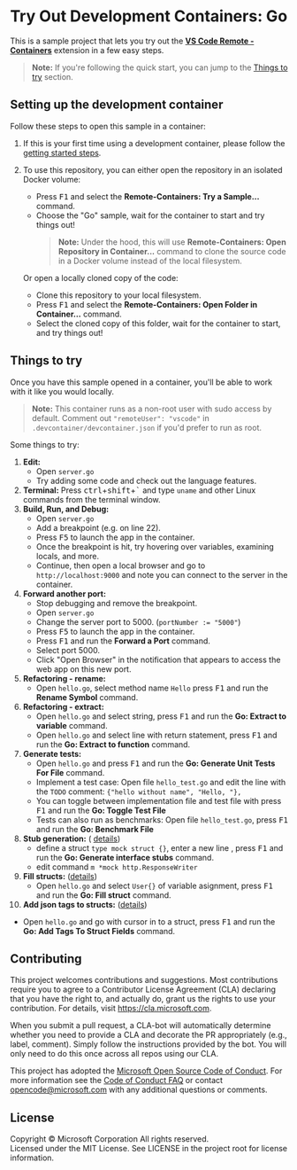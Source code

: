 # Try Out Development Containers: Go

This is a sample project that lets you try out the **[VS Code Remote - Containers](https://aka.ms/vscode-remote/containers)** extension in a few easy steps.

> **Note:** If you're following the quick start, you can jump to the [Things to try](#things-to-try) section. 

## Setting up the development container

Follow these steps to open this sample in a container:

1. If this is your first time using a development container, please follow the [getting started steps](https://aka.ms/vscode-remote/containers/getting-started).

2. To use this repository, you can either open the repository in an isolated Docker volume:

    - Press <kbd>F1</kbd> and select the **Remote-Containers: Try a Sample...** command.
    - Choose the "Go" sample, wait for the container to start and try things out!
        > **Note:** Under the hood, this will use **Remote-Containers: Open Repository in Container...** command to clone the source code in a Docker volume instead of the local filesystem.

   Or open a locally cloned copy of the code:

   - Clone this repository to your local filesystem.
   - Press <kbd>F1</kbd> and select the **Remote-Containers: Open Folder in Container...** command.
   - Select the cloned copy of this folder, wait for the container to start, and try things out!
   
## Things to try

Once you have this sample opened in a container, you'll be able to work with it like you would locally.

> **Note:** This container runs as a non-root user with sudo access by default. Comment out `"remoteUser": "vscode"` in `.devcontainer/devcontainer.json` if you'd prefer to run as root.

Some things to try:

1. **Edit:**
   - Open `server.go`
   - Try adding some code and check out the language features.
2. **Terminal:** Press <kbd>ctrl</kbd>+<kbd>shift</kbd>+<kbd>\`</kbd> and type `uname` and other Linux commands from the terminal window.
3. **Build, Run, and Debug:**
   - Open `server.go`
   - Add a breakpoint (e.g. on line 22).
   - Press <kbd>F5</kbd> to launch the app in the container.
   - Once the breakpoint is hit, try hovering over variables, examining locals, and more.
   - Continue, then open a local browser and go to `http://localhost:9000` and note you can connect to the server in the container.
4. **Forward another port:**
   - Stop debugging and remove the breakpoint.
   - Open `server.go`
   - Change the server port to 5000. (`portNumber := "5000"`)
   - Press <kbd>F5</kbd> to launch the app in the container.
   - Press <kbd>F1</kbd> and run the **Forward a Port** command.
   - Select port 5000.
   - Click "Open Browser" in the notification that appears to access the web app on this new port.
5. **Refactoring - rename:**
    - Open `hello.go`, select method name `Hello` press <kbd>F1</kbd> and run the **Rename Symbol** command.
6. **Refactoring - extract:**
   - Open `hello.go` and select string, press <kbd>F1</kbd> and run the **Go: Extract to variable** command.
   - Open `hello.go` and select line with return statement, press <kbd>F1</kbd> and run the **Go: Extract to function** command.
7. **Generate tests:**
    - Open `hello.go` and press <kbd>F1</kbd> and run the **Go: Generate Unit Tests For File** command.
    - Implement a test case: Open file `hello_test.go` and edit the line with the `TODO` comment: `{"hello without name", "Hello, "},` 
    - You can toggle between implementation file and test file with press <kbd>F1</kbd> and run the **Go: Toggle Test File**
    - Tests can also run as benchmarks: Open file `hello_test.go`, press <kbd>F1</kbd> and run the **Go: Benchmark File**
8. **Stub generation:** ( [details](https://github.com/josharian/impl))
   - define a struct `type mock struct {}`, enter a new line , press <kbd>F1</kbd> and run the **Go: Generate interface stubs** command.
   - edit command `m *mock http.ResponseWriter`
9. **Fill structs:** ([details](https://github.com/davidrjenni/reftools/tree/master/cmd/fillstruct))
   - Open `hello.go` and select `User{}` of variable asignment, press <kbd>F1</kbd> and run the **Go: Fill struct** command.
10. **Add json tags to structs:** ([details](https://github.com/fatih/gomodifytags))
   - Open `hello.go` and go with cursor in to a struct, press <kbd>F1</kbd> and run the **Go: Add Tags To Struct Fields** command.



## Contributing

This project welcomes contributions and suggestions. Most contributions require you to agree to a
Contributor License Agreement (CLA) declaring that you have the right to, and actually do, grant us
the rights to use your contribution. For details, visit https://cla.microsoft.com.

When you submit a pull request, a CLA-bot will automatically determine whether you need to provide
a CLA and decorate the PR appropriately (e.g., label, comment). Simply follow the instructions
provided by the bot. You will only need to do this once across all repos using our CLA.

This project has adopted the [Microsoft Open Source Code of Conduct](https://opensource.microsoft.com/codeofconduct/).
For more information see the [Code of Conduct FAQ](https://opensource.microsoft.com/codeofconduct/faq/) or
contact [opencode@microsoft.com](mailto:opencode@microsoft.com) with any additional questions or comments.

## License

Copyright © Microsoft Corporation All rights reserved.<br />
Licensed under the MIT License. See LICENSE in the project root for license information.
